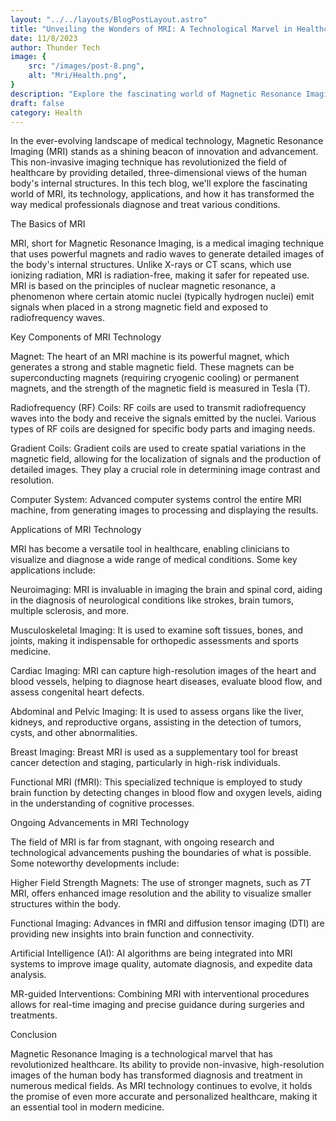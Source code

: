 ```yaml
---
layout: "../../layouts/BlogPostLayout.astro"
title: "Unveiling the Wonders of MRI: A Technological Marvel in Healthcare"
date: 11/8/2023
author: Thunder Tech
image: {
    src: "/images/post-8.png",
    alt: "Mri/Health.png",
}
description: "Explore the fascinating world of Magnetic Resonance Imaging (MRI) in our latest tech blog. Learn how MRI technology, with its powerful magnets and radio waves, generates detailed, radiation-free images of the body's internal structures. Discover its diverse applications, from neuroimaging to cardiac assessments, and how ongoing advancements, such as higher field strength magnets and AI integration, are shaping the future of healthcare. MRI is not just a medical tool; it's a marvel that's changing the way we diagnose and treat various conditions."
draft: false
category: Health
---
```


In the ever-evolving landscape of medical technology, Magnetic Resonance Imaging (MRI) stands as a shining beacon of innovation and advancement. This non-invasive imaging technique has revolutionized the field of healthcare by providing detailed, three-dimensional views of the human body's internal structures. In this tech blog, we'll explore the fascinating world of MRI, its technology, applications, and how it has transformed the way medical professionals diagnose and treat various conditions.

The Basics of MRI

MRI, short for Magnetic Resonance Imaging, is a medical imaging technique that uses powerful magnets and radio waves to generate detailed images of the body's internal structures. Unlike X-rays or CT scans, which use ionizing radiation, MRI is radiation-free, making it safer for repeated use. MRI is based on the principles of nuclear magnetic resonance, a phenomenon where certain atomic nuclei (typically hydrogen nuclei) emit signals when placed in a strong magnetic field and exposed to radiofrequency waves.

Key Components of MRI Technology

Magnet: The heart of an MRI machine is its powerful magnet, which generates a strong and stable magnetic field. These magnets can be superconducting magnets (requiring cryogenic cooling) or permanent magnets, and the strength of the magnetic field is measured in Tesla (T).

Radiofrequency (RF) Coils: RF coils are used to transmit radiofrequency waves into the body and receive the signals emitted by the nuclei. Various types of RF coils are designed for specific body parts and imaging needs.

Gradient Coils: Gradient coils are used to create spatial variations in the magnetic field, allowing for the localization of signals and the production of detailed images. They play a crucial role in determining image contrast and resolution.

Computer System: Advanced computer systems control the entire MRI machine, from generating images to processing and displaying the results.

Applications of MRI Technology

MRI has become a versatile tool in healthcare, enabling clinicians to visualize and diagnose a wide range of medical conditions. Some key applications include:

Neuroimaging: MRI is invaluable in imaging the brain and spinal cord, aiding in the diagnosis of neurological conditions like strokes, brain tumors, multiple sclerosis, and more.

Musculoskeletal Imaging: It is used to examine soft tissues, bones, and joints, making it indispensable for orthopedic assessments and sports medicine.

Cardiac Imaging: MRI can capture high-resolution images of the heart and blood vessels, helping to diagnose heart diseases, evaluate blood flow, and assess congenital heart defects.

Abdominal and Pelvic Imaging: It is used to assess organs like the liver, kidneys, and reproductive organs, assisting in the detection of tumors, cysts, and other abnormalities.

Breast Imaging: Breast MRI is used as a supplementary tool for breast cancer detection and staging, particularly in high-risk individuals.

Functional MRI (fMRI): This specialized technique is employed to study brain function by detecting changes in blood flow and oxygen levels, aiding in the understanding of cognitive processes.

Ongoing Advancements in MRI Technology

The field of MRI is far from stagnant, with ongoing research and technological advancements pushing the boundaries of what is possible. Some noteworthy developments include:

Higher Field Strength Magnets: The use of stronger magnets, such as 7T MRI, offers enhanced image resolution and the ability to visualize smaller structures within the body.

Functional Imaging: Advances in fMRI and diffusion tensor imaging (DTI) are providing new insights into brain function and connectivity.

Artificial Intelligence (AI): AI algorithms are being integrated into MRI systems to improve image quality, automate diagnosis, and expedite data analysis.

MR-guided Interventions: Combining MRI with interventional procedures allows for real-time imaging and precise guidance during surgeries and treatments.

Conclusion

Magnetic Resonance Imaging is a technological marvel that has revolutionized healthcare. Its ability to provide non-invasive, high-resolution images of the human body has transformed diagnosis and treatment in numerous medical fields. As MRI technology continues to evolve, it holds the promise of even more accurate and personalized healthcare, making it an essential tool in modern medicine.
